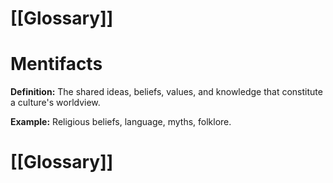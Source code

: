 # [[Glossary]]

# Mentifacts

**Definition:** The shared ideas, beliefs, values, and knowledge that constitute a culture's worldview.

**Example:** Religious beliefs, language, myths, folklore.

# [[Glossary]]